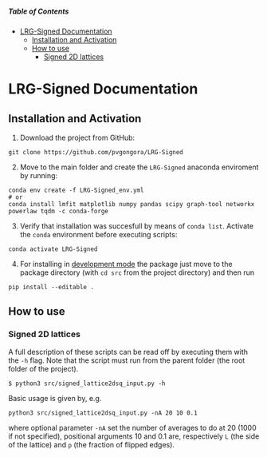 ##### Table of Contents  

- [LRG-Signed Documentation](#lrg-signed-documentation)
  - [Installation and Activation](#installation-and-activation)
  - [How to use](#how-to-use)
    - [Signed 2D lattices](#signed-2d-lattices)


# LRG-Signed Documentation
## Installation and Activation
1. Download the project from GitHub:
```
git clone https://github.com/pvgongora/LRG-Signed
```
2. Move to the main folder and create the `LRG-Signed` anaconda enviroment by running:
```
conda env create -f LRG-Signed_env.yml
# or
conda install lmfit matplotlib numpy pandas scipy graph-tool networkx powerlaw tqdm -c conda-forge
```
3. Verify that installation was succesfull by means of `conda list`. Activate the `conda` environment before executing scripts:
```
conda activate LRG-Signed
``` 
4. For installing in [development mode](https://setuptools.pypa.io/en/latest/userguide/development_mode.html) the package just move to the package directory (with `cd src` from the project directory) and then run
```
pip install --editable .
```
[1]: test
## How to use
### Signed 2D lattices
A full description of these scripts can be read off by executing them with the `-h` flag. Note that the script must run from the parent folder (the root folder of the project).
```
$ python3 src/signed_lattice2dsq_input.py -h
```
Basic usage is given by, e.g.
```
python3 src/signed_lattice2dsq_input.py -nA 20 10 0.1
```
where optional parameter `-nA` set the number of averages to do at 20 (1000 if not specified), positional arguments 10 and 0.1 are, respectively `L` (the side of the lattice) and `p` (the fraction of flipped edges). 